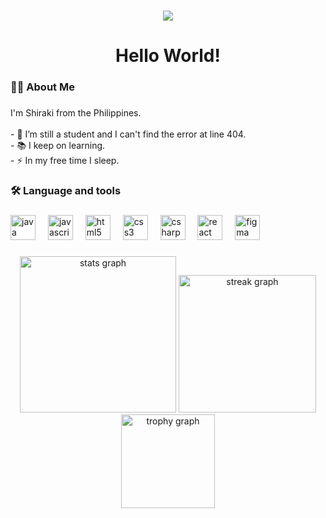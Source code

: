 <div align="center">
  <div class="tenor-gif-embed" data-postid="25075622" data-share-method="host" data-aspect-ratio="1.77778" data-width="100%">
    <a href="https://tenor.com/view/neko-catgirl-peek-anime-gif-25075622"></a>
    <a href="https://tenor.com/search/neko-gifs"></a>
  </div> <script type="text/javascript" async src="https://tenor.com/embed.js"></script>
</div>

###

<div align="center">
  <img src="https://visitor-badge.laobi.icu/badge?page_id=lomawezila.lomawezila&"  />
</div>

###

<h1 align="center">Hello World!</h1>

###

<h3 align="left">👩‍💻  About Me</h3>

###

<p align="left">I'm Shiraki from the Philippines.<br><br>- 🔭 I’m still a student and I can't find the error at line 404.<br>- 📚 I keep on learning.<br>- ⚡ In my free time I sleep.</p>

###

<h3 align="left">🛠 Language and tools</h3>

###

<div align="left">
  <img src="https://cdn.jsdelivr.net/gh/devicons/devicon/icons/java/java-original.svg" height="40" alt="java logo"  />
  <img width="12" />
  <img src="https://cdn.jsdelivr.net/gh/devicons/devicon/icons/javascript/javascript-original.svg" height="40" alt="javascript logo"  />
  <img width="12" />
  <img src="https://cdn.jsdelivr.net/gh/devicons/devicon/icons/html5/html5-original.svg" height="40" alt="html5 logo"  />
  <img width="12" />
  <img src="https://cdn.jsdelivr.net/gh/devicons/devicon/icons/css3/css3-original.svg" height="40" alt="css3 logo"  />
  <img width="12" />
  <img src="https://cdn.jsdelivr.net/gh/devicons/devicon/icons/csharp/csharp-original.svg" height="40" alt="csharp logo"  />
  <img width="12" />
  <img src="https://cdn.jsdelivr.net/gh/devicons/devicon/icons/react/react-original.svg" height="40" alt="react logo"  />
  <img width="12" />
  <img src="https://cdn.jsdelivr.net/gh/devicons/devicon/icons/figma/figma-original.svg" height="40" alt="figma logo"  />
</div>

###

<div align="center">
  <img src="https://github-readme-stats.vercel.app/api?username=shirakizuki&hide_title=false&hide_rank=false&show_icons=true&include_all_commits=true&count_private=true&disable_animations=false&theme=dracula&locale=en&hide_border=false&order=1" height="250" alt="stats graph"  />
  <img src="https://streak-stats.demolab.com?user=shirakizuki&locale=en&mode=daily&theme=dark&hide_border=false&border_radius=5&order=3" height="220" alt="streak graph"  />
  <img src="https://github-profile-trophy.vercel.app?username=shirakizuki&theme=gruvbox&column=0&no-frame=false&no-bg=false" height="150" alt="trophy graph"  />
</div>

###

